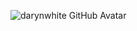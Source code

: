 ![darynwhite GitHub Avatar](https://avatars.githubusercontent.com/u/40304663?s=460&u=3e9c26a5de469c6de07409a4b027d1861ee31c3c&v=4)
